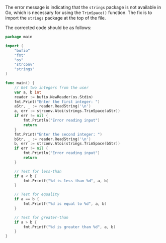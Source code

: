 The error message is indicating that the `strings` package is not available in Go, which is necessary for using the `TrimSpace()` function. The fix is to import the `strings` package at the top of the file.

The corrected code should be as follows:
```go
package main

import (
	"bufio"
	"fmt"
	"os"
	"strconv"
	"strings"
)

func main() {
	// Get two integers from the user
	var a, b int
	reader := bufio.NewReader(os.Stdin)
	fmt.Print("Enter the first integer: ")
	aStr, _ := reader.ReadString('\n')
	a, err := strconv.Atoi(strings.TrimSpace(aStr))
	if err != nil {
		fmt.Println("Error reading input")
		return
	}
	fmt.Print("Enter the second integer: ")
	bStr, _ := reader.ReadString('\n')
	b, err := strconv.Atoi(strings.TrimSpace(bStr))
	if err != nil {
		fmt.Println("Error reading input")
		return
	}

	// Test for less-than
	if a < b {
		fmt.Printf("%d is less than %d", a, b)
	}

	// Test for equality
	if a == b {
		fmt.Printf("%d is equal to %d", a, b)
	}

	// Test for greater-than
	if a > b {
		fmt.Printf("%d is greater than %d", a, b)
	}
}
```
